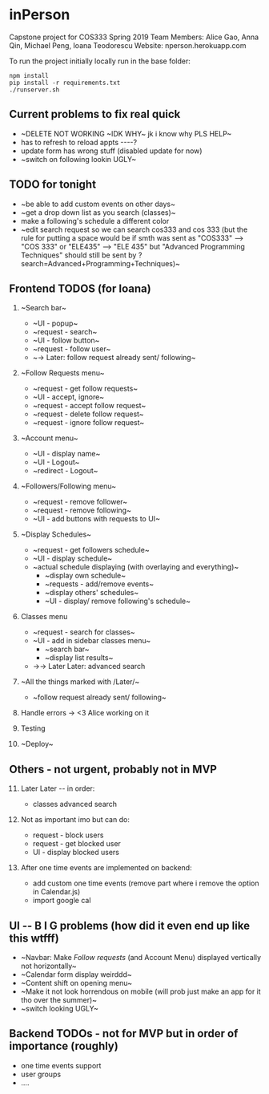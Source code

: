 # inPerson
Capstone project for COS333 Spring 2019
Team Members: Alice Gao, Anna Qin, Michael Peng, Ioana Teodorescu
Website: nperson.herokuapp.com

To run the project initially locally run in the base folder:

    npm install
    pip install -r requirements.txt
    ./runserver.sh

## Current problems to fix real quick
* ~DELETE NOT WORKING ~IDK WHY~ jk i know why PLS HELP~
* has to refresh to reload appts ----?
* update form has wrong stuff (disabled update for now)
* ~switch on following lookin UGLY~

## TODO for tonight
* ~be able to add custom events on other days~
* ~get a drop down list as you search (classes)~
* make a following's schedule a different color 
* ~edit search request so we can search cos333 and cos 333 (but the rule for putting a space would be if smth was sent as "COS333" --> "COS 333" or "ELE435" --> "ELE 435" but "Advanced Programming Techniques" should still be sent by ?search=Advanced+Programming+Techniques)~



## Frontend TODOS (for Ioana)
1. ~Search bar~
    * ~UI - popup~
    * ~request - search~
    * ~UI - follow button~
    * ~request - follow user~
    * ~-> Later: follow request already sent/ following~

2. ~Follow Requests menu~
    * ~request - get follow requests~
    * ~UI - accept, ignore~
    * ~request - accept follow request~
    * ~request - delete follow request~ 
    * ~request - ignore follow request~

3. ~Account menu~
    * ~UI - display name~
    * ~UI - Logout~
    * ~redirect - Logout~

4. ~Followers/Following menu~
    * ~request - remove follower~ 
    * ~request - remove following~  
    * ~UI - add buttons with requests to UI~

5. ~Display Schedules~
    * ~request - get followers schedule~
    * ~UI - display schedule~
    * ~actual schedule displaying (with overlaying and everything)~
        * ~display own schedule~
        * ~requests - add/remove events~
        * ~display others' schedules~
        * ~UI - display/ remove following's schedule~

6. Classes menu
    * ~request - search for classes~
    * ~UI - add in sidebar classes menu~ 
        * ~search bar~
        * ~display list results~ 
    * ->-> Later Later: advanced search

7. ~All the things marked with /Later/~
    * ~follow request already sent/ following~

8. Handle errors             -> <3 Alice working on it

9. Testing

10. ~Deploy~

## Others - not urgent, probably not in MVP
11. Later Later -- in order:
    * classes advanced search

12. Not as important imo but can do:
    * request - block users
    * request - get blocked user
    * UI - display blocked users

13. After one time events are implemented on backend:
    * add custom one time events (remove part where i remove the option in Calendar.js)
    * import google cal

## UI -- B I G problems (how did it even end up like this wtfff)
* ~Navbar: Make *Follow requests* (and Account Menu) displayed vertically not horizontally~
* ~Calendar form display weirddd~
* ~Content shift on opening menu~
* ~Make it not look horrendous on mobile (will prob just make an app for it tho over the summer)~
* ~switch looking UGLY~

## Backend TODOs - not for MVP but in order of importance (roughly)
* one time events support
* user groups
* ....

